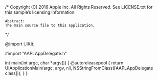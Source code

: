 /*
    Copyright (C) 2016 Apple Inc. All Rights Reserved.
    See LICENSE.txt for this sample’s licensing information
    
    Abstract:
    The main source file to this application.
*/
 
@import UIKit;
 
#import "AAPLAppDelegate.h"
 
int main(int argc, char *argv[]) {
    @autoreleasepool {
        return UIApplicationMain(argc, argv, nil, NSStringFromClass([AAPLAppDelegate class]));
    }
}
